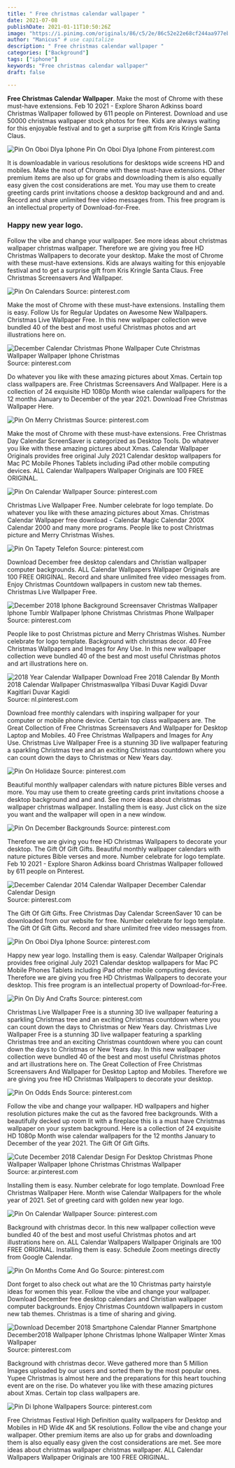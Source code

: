 ```yaml
---
title: " Free christmas calendar wallpaper "
date: 2021-07-08
publishDate: 2021-01-11T10:50:26Z
image: "https://i.pinimg.com/originals/86/c5/2e/86c52e22e68cf244aa977eb24c7ac2e7.jpg"
author: "Manicus" # use capitalize
description: " Free christmas calendar wallpaper "
categories: ["Background"]
tags: ["iphone"]
keywords: "Free christmas calendar wallpaper"
draft: false

---
```



**Free Christmas Calendar Wallpaper**. Make the most of Chrome with these must-have extensions. Feb 10 2021 - Explore Sharon Adkinss board Christmas Wallpaper followed by 611 people on Pinterest. Download and use 50000 christmas wallpaper stock photos for free. Kids are always waiting for this enjoyable festival and to get a surprise gift from Kris Kringle Santa Claus.

![Pin On Oboi Dlya Iphone](https://i.pinimg.com/originals/2e/40/cd/2e40cd086b0cfa1e3fbc5c4844bad467.jpg "Pin On Oboi Dlya Iphone")
Pin On Oboi Dlya Iphone From pinterest.com


It is downloadable in various resolutions for desktops wide screens HD and mobiles. Make the most of Chrome with these must-have extensions. Other premium items are also up for grabs and downloading them is also equally easy given the cost considerations are met. You may use them to create greeting cards print invitations choose a desktop background and and and. Record and share unlimited free video messages from. This free program is an intellectual property of Download-for-Free.

### Happy new year logo.

Follow the vibe and change your wallpaper. See more ideas about christmas wallpaper christmas wallpaper. Therefore we are giving you free HD Christmas Wallpapers to decorate your desktop. Make the most of Chrome with these must-have extensions. Kids are always waiting for this enjoyable festival and to get a surprise gift from Kris Kringle Santa Claus. Free Christmas Screensavers And Wallpaper.


![Pin On Calendars](https://i.pinimg.com/736x/4f/57/79/4f5779993b60ec07d3025f39a5a3f680--hello-december-december-.jpg "Pin On Calendars")
Source: pinterest.com

Make the most of Chrome with these must-have extensions. Installing them is easy. Follow Us for Regular Updates on Awesome New Wallpapers. Christmas Live Wallpaper Free. In this new wallpaper collection weve bundled 40 of the best and most useful Christmas photos and art illustrations here on.

![December Calendar Christmas Phone Wallpaper Cute Christmas Wallpaper Wallpaper Iphone Christmas](https://i.pinimg.com/originals/cc/f0/47/ccf0472ff34428168e28fe6c746a49f2.jpg "December Calendar Christmas Phone Wallpaper Cute Christmas Wallpaper Wallpaper Iphone Christmas")
Source: pinterest.com

Do whatever you like with these amazing pictures about Xmas. Certain top class wallpapers are. Free Christmas Screensavers And Wallpaper. Here is a collection of 24 exquisite HD 1080p Month wise calendar wallpapers for the 12 months January to December of the year 2021. Download Free Christmas Wallpaper Here.

![Pin On Merry Christmas](https://i.pinimg.com/originals/74/f9/e2/74f9e24b3798c4ff0bc658a803a90836.jpg "Pin On Merry Christmas")
Source: pinterest.com

Make the most of Chrome with these must-have extensions. Free Christmas Day Calendar ScreenSaver is categorized as Desktop Tools. Do whatever you like with these amazing pictures about Xmas. Calendar Wallpaper Originals provides free original July 2021 Calendar desktop wallpapers for Mac PC Mobile Phones Tablets including iPad other mobile computing devices. ALL Calendar Wallpapers Wallpaper Originals are 100 FREE ORIGINAL.

![Pin On Calendar Wallpaper](https://i.pinimg.com/originals/77/d7/16/77d71631d3d823a7f0c0740acc40a897.jpg "Pin On Calendar Wallpaper")
Source: pinterest.com

Christmas Live Wallpaper Free. Number celebrate for logo template. Do whatever you like with these amazing pictures about Xmas. Christmas Calendar Wallpaper free download - Calendar Magic Calendar 200X Calendar 2000 and many more programs. People like to post Christmas picture and Merry Christmas Wishes.

![Pin On Tapety Telefon](https://i.pinimg.com/564x/35/dd/25/35dd250c55e640ff23e0fb0a78505c70.jpg "Pin On Tapety Telefon")
Source: pinterest.com

Download December free desktop calendars and Christian wallpaper computer backgrounds. ALL Calendar Wallpapers Wallpaper Originals are 100 FREE ORIGINAL. Record and share unlimited free video messages from. Enjoy Christmas Countdown wallpapers in custom new tab themes. Christmas Live Wallpaper Free.

![December 2018 Iphone Background Screensaver Christmas Wallpaper Iphone Tumblr Wallpaper Iphone Christmas Christmas Phone Wallpaper](https://i.pinimg.com/originals/76/6e/ba/766ebaba7338035dc9211748b4f576af.jpg "December 2018 Iphone Background Screensaver Christmas Wallpaper Iphone Tumblr Wallpaper Iphone Christmas Christmas Phone Wallpaper")
Source: pinterest.com

People like to post Christmas picture and Merry Christmas Wishes. Number celebrate for logo template. Background with christmas decor. 40 Free Christmas Wallpapers and Images for Any Use. In this new wallpaper collection weve bundled 40 of the best and most useful Christmas photos and art illustrations here on.

![2018 Year Calendar Wallpaper Download Free 2018 Calendar By Month 2018 Calendar Wallpaper Christmaswallpa Yilbasi Duvar Kagidi Duvar Kagitlari Duvar Kagidi](https://i.pinimg.com/736x/2a/ba/98/2aba984427cb87680ddc6f288f2a4a88.jpg "2018 Year Calendar Wallpaper Download Free 2018 Calendar By Month 2018 Calendar Wallpaper Christmaswallpa Yilbasi Duvar Kagidi Duvar Kagitlari Duvar Kagidi")
Source: nl.pinterest.com

Download free monthly calendars with inspiring wallpaper for your computer or mobile phone device. Certain top class wallpapers are. The Great Collection of Free Christmas Screensavers And Wallpaper for Desktop Laptop and Mobiles. 40 Free Christmas Wallpapers and Images for Any Use. Christmas Live Wallpaper Free is a stunning 3D live wallpaper featuring a sparkling Christmas tree and an exciting Christmas countdown where you can count down the days to Christmas or New Years day.

![Pin On Holidaze](https://i.pinimg.com/564x/ae/eb/c4/aeebc42827c97527e61c70ca4a89206e.jpg "Pin On Holidaze")
Source: pinterest.com

Beautiful monthly wallpaper calendars with nature pictures Bible verses and more. You may use them to create greeting cards print invitations choose a desktop background and and and. See more ideas about christmas wallpaper christmas wallpaper. Installing them is easy. Just click on the size you want and the wallpaper will open in a new window.

![Pin On December Backgrounds](https://i.pinimg.com/originals/7b/a4/ce/7ba4ce049081ccd062ee440fcd2438c0.jpg "Pin On December Backgrounds")
Source: pinterest.com

Therefore we are giving you free HD Christmas Wallpapers to decorate your desktop. The Gift Of Gift Gifts. Beautiful monthly wallpaper calendars with nature pictures Bible verses and more. Number celebrate for logo template. Feb 10 2021 - Explore Sharon Adkinss board Christmas Wallpaper followed by 611 people on Pinterest.

![December Calendar 2014 Calendar Wallpaper December Calendar Calendar Design](https://i.pinimg.com/originals/a5/77/ea/a577ea9d69a4556550a1daf7b3bfd7fa.jpg "December Calendar 2014 Calendar Wallpaper December Calendar Calendar Design")
Source: pinterest.com

The Gift Of Gift Gifts. Free Christmas Day Calendar ScreenSaver 10 can be downloaded from our website for free. Number celebrate for logo template. The Gift Of Gift Gifts. Record and share unlimited free video messages from.

![Pin On Oboi Dlya Iphone](https://i.pinimg.com/originals/2e/40/cd/2e40cd086b0cfa1e3fbc5c4844bad467.jpg "Pin On Oboi Dlya Iphone")
Source: pinterest.com

Happy new year logo. Installing them is easy. Calendar Wallpaper Originals provides free original July 2021 Calendar desktop wallpapers for Mac PC Mobile Phones Tablets including iPad other mobile computing devices. Therefore we are giving you free HD Christmas Wallpapers to decorate your desktop. This free program is an intellectual property of Download-for-Free.

![Pin On Diy And Crafts](https://i.pinimg.com/originals/30/62/67/306267f7c7891e2ba821e5485e534284.jpg "Pin On Diy And Crafts")
Source: pinterest.com

Christmas Live Wallpaper Free is a stunning 3D live wallpaper featuring a sparkling Christmas tree and an exciting Christmas countdown where you can count down the days to Christmas or New Years day. Christmas Live Wallpaper Free is a stunning 3D live wallpaper featuring a sparkling Christmas tree and an exciting Christmas countdown where you can count down the days to Christmas or New Years day. In this new wallpaper collection weve bundled 40 of the best and most useful Christmas photos and art illustrations here on. The Great Collection of Free Christmas Screensavers And Wallpaper for Desktop Laptop and Mobiles. Therefore we are giving you free HD Christmas Wallpapers to decorate your desktop.

![Pin On Odds Ends](https://i.pinimg.com/originals/fc/56/fc/fc56fcb272dd6eae87b5f3b9b99773d2.png "Pin On Odds Ends")
Source: pinterest.com

Follow the vibe and change your wallpaper. HD wallpapers and higher resolution pictures make the cut as the favored free backgrounds. With a beautifully decked up room lit with a fireplace this is a must have Christmas wallpaper on your system background. Here is a collection of 24 exquisite HD 1080p Month wise calendar wallpapers for the 12 months January to December of the year 2021. The Gift Of Gift Gifts.

![Cute December 2018 Calendar Design For Desktop Christmas Phone Wallpaper Wallpaper Iphone Christmas Christmas Wallpaper](https://i.pinimg.com/564x/bf/07/70/bf0770fc0f5a8e15ccf14f6bb7c7a705.jpg "Cute December 2018 Calendar Design For Desktop Christmas Phone Wallpaper Wallpaper Iphone Christmas Christmas Wallpaper")
Source: ar.pinterest.com

Installing them is easy. Number celebrate for logo template. Download Free Christmas Wallpaper Here. Month wise Calendar Wallpapers for the whole year of 2021. Set of greeting card with golden new year logo.

![Pin On Calendar Wallpaper](https://i.pinimg.com/originals/ef/72/eb/ef72ebc860013af8ab1309261f4478f7.jpg "Pin On Calendar Wallpaper")
Source: pinterest.com

Background with christmas decor. In this new wallpaper collection weve bundled 40 of the best and most useful Christmas photos and art illustrations here on. ALL Calendar Wallpapers Wallpaper Originals are 100 FREE ORIGINAL. Installing them is easy. Schedule Zoom meetings directly from Google Calendar.

![Pin On Months Come And Go](https://i.pinimg.com/736x/53/77/f6/5377f6a90d3fe22508d425222e769760.jpg "Pin On Months Come And Go")
Source: pinterest.com

Dont forget to also check out what are the 10 Christmas party hairstyle ideas for women this year. Follow the vibe and change your wallpaper. Download December free desktop calendars and Christian wallpaper computer backgrounds. Enjoy Christmas Countdown wallpapers in custom new tab themes. Christmas is a time of sharing and giving.

![Download December 2018 Smartphone Calendar Planner Smartphone December2018 Wallpaper Iphone Christmas Iphone Wallpaper Winter Xmas Wallpaper](https://i.pinimg.com/564x/5f/84/36/5f8436e19908934da59ef45c9c9f6c77.jpg "Download December 2018 Smartphone Calendar Planner Smartphone December2018 Wallpaper Iphone Christmas Iphone Wallpaper Winter Xmas Wallpaper")
Source: pinterest.com

Background with christmas decor. Weve gathered more than 5 Million Images uploaded by our users and sorted them by the most popular ones. Yupee Christmas is almost here and the preparations for this heart touching event are on the rise. Do whatever you like with these amazing pictures about Xmas. Certain top class wallpapers are.

![Pin Di Iphone Wallpapers](https://i.pinimg.com/originals/86/c5/2e/86c52e22e68cf244aa977eb24c7ac2e7.jpg "Pin Di Iphone Wallpapers")
Source: pinterest.com

Free Christmas Festival High Definition quality wallpapers for Desktop and Mobiles in HD Wide 4K and 5K resolutions. Follow the vibe and change your wallpaper. Other premium items are also up for grabs and downloading them is also equally easy given the cost considerations are met. See more ideas about christmas wallpaper christmas wallpaper. ALL Calendar Wallpapers Wallpaper Originals are 100 FREE ORIGINAL.

